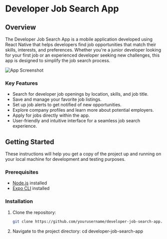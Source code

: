 # Developer Job Search App

## Overview
The Developer Job Search App is a mobile application developed using React Native that helps developers find job opportunities that match their skills, interests, and preferences. Whether you're a junior developer looking for your first job or an experienced developer seeking new challenges, this app is designed to simplify the job search process.

![App Screenshot](/screenshots/app-screenshot.png)

### Key Features
- Search for developer job openings by location, skills, and job title.
- Save and manage your favorite job listings.
- Set up job alerts to get notified of new opportunities.
- Explore company profiles and learn more about potential employers.
- Apply for jobs directly within the app.
- User-friendly and intuitive interface for a seamless job search experience.

## Getting Started
These instructions will help you get a copy of the project up and running on your local machine for development and testing purposes.

### Prerequisites
- [Node.js](https://nodejs.org/) installed
- [Expo CLI](https://docs.expo.dev/get-started/installation/) installed

### Installation
1. Clone the repository:
   ```sh
   git clone https://github.com/yourusername/developer-job-search-app.git
   ```
2. Navigate to the project directory:
cd developer-job-search-app
